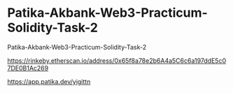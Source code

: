 # Patika-Akbank-Web3-Practicum-Solidity-Task-2
Patika-Akbank-Web3-Practicum-Solidity-Task-2

https://rinkeby.etherscan.io/address/0x65f8a78e2b6A4a5C6c6a197ddE5c07DE0B1Ac269

https://app.patika.dev/yigittn
